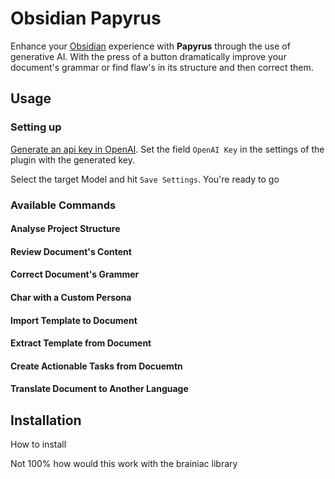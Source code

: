 # Obsidian Papyrus

Enhance your [Obsidian](https://github.com/blacksmithgu/obsidian-dataview?tab=readme-ov-file) experience with **Papyrus** through the use of generative AI. With the press of a button dramatically improve your document's grammar or find flaw's in its structure and then correct them.

## Usage

### Setting up

[Generate an api key in OpenAI](https://platform.openai.com/api-keys). Set the field `OpenAI Key` in the settings of the plugin with the generated key.

Select the target Model and hit `Save Settings`. You're ready to go

### Available Commands

#### Analyse Project Structure

#### Review Document's Content

#### Correct Document's Grammer

#### Char with a Custom Persona

#### Import Template to Document

#### Extract Template from Document

#### Create Actionable Tasks from Docuemtn

#### Translate Document to Another Language

## Installation

How to install

Not 100% how would this work with the brainiac library
